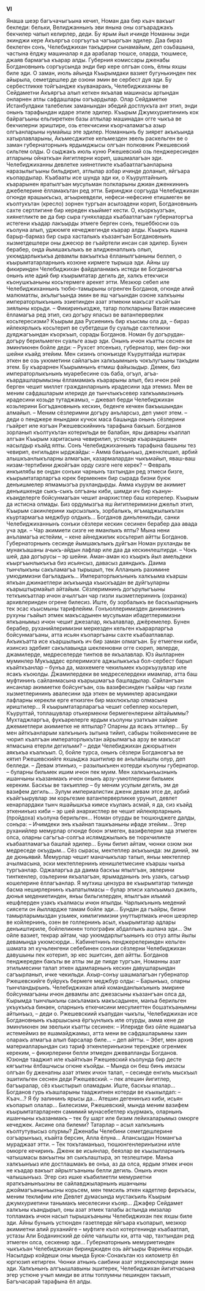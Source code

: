 **VI**


Янаша шеэр багъчачыгъына кечип, Номан даа бир къач вакъыт бекледи: бельки, Велиджаннынъ эви янына оны озгъараджакъ бекчилер чапып келирлер, деди.
Бу ярым йыл ичинде Номанны энди экинджи кере Акъяргъа  соргъугъа чагъыргъан эдилер. Даа бираз беклеген сонъ, Челебиджихан такъдирни сынамайым, деп озьбашына, частына ёлджу машиналар я да арабалар тюшсе, оларда, тюшмесе, джаяв бармагъа къарар алды. 
Губерния комиссары дженабы Богдановнынъ соргъусында энди бир кере олгъан сонъ, ёлны яхшы биле эди. О заман, июль айында Къырымдаки вазиет бугунькинден пек айырыла, семетдешлер де озюни эмин ве сербест дуя эди. Бу сербестликке тойгъандже къуванаракъ, Челебиджиханны ве Сейдаметни Акъяргъа алып кеткен якъалав машинасы артындан онларнен атлы сафдашлары озгъардылар. Олар Сейдаметке Истанбулдаки талебелик заманындан эбедий достлукъта ант этип, энди онынъ тарафындан идаре этиле эдилер. 
Къырым Джумхуриетининъ кок байрагъыны ельпиреткен базы атлылар машинадан огге чыкъа ве бекчилерни эриштире, озь етекчисини къорчаламагъа азыр олгъанларыны нумайыш эте эдилер.
Номаннынъ бу зиярет акъкъында хатырлавларыны, Акъмесджитке кельмезден эвель раскельген ве о заман губернаторнынъ ярдымджысы олгъан полковник Ржешевский сильтем олды.
О сыджакъ июль куню Ржешевский озь пенджересинден атларыны ойнаткъан йигитлерни корип, шашмалагъан эди. Челебиджиханны девлетке хиянетликте къабаатлагъанларына наразылыгъыны бильдирип, атлылар азбар ичинде доланып, яйгъара къопардылар. Къабааты исе шунда эди ки, о Къурултайнынъ къарарынен яратылгъан мусульман полкларыны джиан дженкининъ джебелерине ёлламакътан ред этти.
Биринджи соргъуда Челебиджихан огюнде ярашыкъсыз, агъыркевдели, нефеси-нефесине етишмеген ве къолтукътан (кресло) зорнен тургъан асылзадени корип, Богдановнынъ сахте сертлигине бир кереден къыймет кести.
О, къоркъузгъан, хиянетликте ве да бир сыра гуняхларда къабаатлагъан губернаторгъа истегени къадар лакъырды этмеге берген сонъ, тешеббюсни озь къолуна алып, уджюмге кечеджегинде къарар алды.
Къыркъ яшына барыр-бармаз бир сыра хасталыкъ къазангъан Богдановнынъ хызметдешлери оны джесюр ве  гъайртели инсан сая эдилер. Бунен берабер, онда йымшакълыкъ ве алидженаплыкъ олып, укюмдарлыкъкъа девамлы вакъыткъа ёлланылгъаныны беллеп, о къырымтатарларнынъ козюне кирмеге тырыша эди. Айны шу фикиринден Челебиджихан файдаланмакъ истеди ве Богдановгъа  онынъ иле адий бир къырымтатар дегиль де, халкъ етекчиси къонушкъаныны косьтермеге арекет этти.
Мезкюр себеп иле Челебиджиханнынъ тюбю-тамырыны огренген Богданов, огюнде алий малюматлы, акълыгъында эмин ве яш чагъындан озюне халкъыны императорлыкънынъ эзиетинден азат этмекни макъсат къойгъан зиялыны корьди.
– Фикиринъиздже, татар полкларыны Ватан имаесине ёлламагъа ред этип, сиз догъру япасыз ве ватанперверлик косьтересизми? Къырым даа Русиенинъ бир къысмы ола да, – бираз ийлекярлыкъ косьтерип ве субетдеши бу суальде сахтеликни дуяджагъындан къоркъып, сорады Богданов.
Номан бу догърудан-догъру берильмеген суальге азыр эди. Онынъ ичюн къатты сеснен ве эминликнен бойле деди:
– Рухсет этсенъиз, губернатор, мен бир-эки шейни къайд этейим. Мен сизинъ огюнъизде Къурултайда иштирак эткен ве озь укюметини сайлагъан халкъымнынъ чокълугъыны такъдим этем. Бу къарарнен Къырымнынъ етмиш файызыдыр. Демек, биз императорлыкънынъ муаребесине озь баба, огъул, агъа-къардашларымызны ёлламамакъ къарарыны алып, биз ичюн рей берген чешит миллет гражданларнынъ ирадесини эда этемиз. Мен ве меним сафдашларым илериде де тынчлыкъсевер халкъымызнынъ ирадесини козьде тутаджамыз, – джевап берди Челебиджихан козьлерини Богъдановнынъ кескин, беденге кечкен бакъышындан алмайып. – Меним сёзлеримни догъру анъларсыз, деп умют этем. – деди о пенджере янындаки кучюк маса башында онынъ сёзлерини гъайрет иле язгъан Ржешевскийнинъ тарафына бакъып.
Богданов зорланып къолтукътан котерильди ве балабан, яры диварны къаплап алгъан Къырым харитасына чевирилип, устюнде къарандашнен насылдыр къайд япты. Сонъ Челебиджиханнынъ тарафына башыны тез чевирип, енгильден ырджайды:
– Амма бакъынъыз, дженклешип, арбий алышкъанлыкъларны алмагъан, казармалардан чыкъмайып, яваш-ваш низам-тертибини джойгъан орду сизге неге керек?
– Февраль инкъилябы ве ондан сонъки чарнынъ тахтындан ред этмеси бизге, къырымтатарларгъа юрек бермекнен бир сырада бизни буюк денъишмелер япмамызгъа рухландырды. Амма къурум ве акимиет денъишкенде сыкъ-сыкъ олгъаны киби, шимди ич бир къанун-къаиделерге бойсунмагъан чешит анархистлер баш котерелер. Къырым да истисна олмады. Биз ордумызгъа яш йигитлеримизни джельп этип, Къырым сакинлерини хырсызлыкъ, зорбалыкъ, ягъмаджылыкътан къуртармагъа меджбур олдыкъ…
Богданов динъленильди, санки Челебиджиханнынъ сонъки сёзлери кескин сесинен берабер даа авада уча эди.
– Чар акимиети сизге не яманлыкъ япты? Мына нени анъламагъа истейим, – кене айнеджилик косьтерип айтты Богданов.
Губернаторнынъ сесинде йымшакълыкъ дуйгъан Номан рухланды ве мунакъашаны ачыкъ-айдын лафлар иле даа да кескинлештирди.
– Чокъ шей, даа догърусы – эр шейни. Аман-аман юз къыркъ йыл амельдеки къыргъынлыкъкъа биз исьянсыз, давасыз даяндыкъ. Даима тынчлыкъны сакъламагъа тырышып, тек Алланынъ рахимине умюдимизни багъладыкъ… Императорлыкънынъ халкъыма къаршы япкъан джинаетлери акъкъында къыскъадан ве дуйгъуларны къарыштырмайып айтайым. Сёзлеримнинъ догърулыгъыны теткъикъатлар ичюн ачылгъан чар гизли хызметлерининъ (охранка) архивлеринден огрене билесиз. Иште, бу зорбалыкъ ве баскъыларнынъ тек эсас къысмыны тарифлейим. 
Гонъюллеримизден динимизнинъ рухуны гъайып этмек макъсадынен мусульман ибадетлеримизни япкъанымыз ичюн чешит джезалар, якъалавлар, джёремелер. Бунен берабер, руханийлеримизни меркезден кельген къарарларгъа бойсунмагъаны, атта исьян къопаргъаны сахте къабаатлавлар. Акъикъатта исе къаршылыкъ ич бир заман олмагъан. Бу етмегени киби, изинсиз эдебият сакълавында шекленювни огге сюрип, эвлерде, джамилерде, медреселерде тинтюв ве якъалавлар. Юз йылларнен муминлер Мукъаддес ерлеримизге аджылыкъкъа бол-сербест барып къайткъанлар – бунъа да, махкемеге чекильмек къоркъузувлар иле ясакъ къоюлды. Джамилердеки ве медреселердеки имамлар, атта баш муфтининъ сайланмасына къарышмагъа башладылар. Сайлангъан инсанлар акимиетке бойсунгъан, озь вазифесинден гъайры чар гизли хызметлерининъ авалесини эда эткен ве муминлер арасындаки лафларны керекли ерге еткизген бир махлюкълар олмасына ириштилер… Я къырымтатарларагъа чешит себеплер косьтерип, Къурултай, топлашувлар отькермекни бермегенлерини айтайыммы? Мухтаджларгъа, фукъарелерге ярдым къолуны узаткъан хайрие джемиетлери акимиетке не яптылар? Оларны да ясакъ эттилер… Бу мен айткъанларым халкънынъ зытына тийип, сабыры тюйкенмесине ве чюрип къалгъан императорлыкътан айрылмагъа арзу ве макъсат япмасына етерли дегильми? – деди Челебиджихан джюрьатнен аякъкъа къалкъып. О, бойле турса, онынъ сёзлери Богдановгъа ве кятип Ржешевскийге яхшыджа эшитилир ве анълайышлы олур, деп белледи.
– Девам этинъиз, – разылыкънен котерди къолуны губернатор. – буларны бильмек ишим ичюн пек муим. Мен халкъынъызнынъ ишанчыны къазанмакъ ичюн онынъ арзу-умютлерини бильмек кереким. Баскъы ве такъиплер – бу меним усулым дегиль, эм де вазифем дегиль… Зулум империалистик дженк девам этсе де, арбий къайгъырувлар эм корьгезме ватанперверликке урунып, девлет кенарлардаки тынч яшайышкъа кимсе къулакъ асмай, я да, сиз къайд эткенинъиз киби – эр шей анархистлер ве чешит ийлекярларнынъ (пройдоха) къолуна берильген…
Номан отурды ве тюшюнджеге далды, сонъра: 
– Ичимдеки энъ къайнап ташкъаныны ифаде этейим… Эгер руханийлер мемурлар огюнде боюн эгмеген, вазифелерни эда этмеген олса, оларны сагъгъа-солгъа ислямджылыкъ ве тюркчиликте къабаатламагъа башлай эдилер… Буны билип айтам, чюнки озюм эки медреседе окъудым… Сёз сырасы, мектеплер акъкъында: эм диний, эм де дюньявий. Мемурлар чешит маначыкълар тапып, янъы мектеплер ачылмасына, эски мектеплернинъ кенишлетмесине къаршы чыкъа тургъанлар. Оджаларгъа да даима баскъы япылгъан, эвлерини тинткенлер, озьлерини якъалагъан, ярымаданынъ энъ узакъ, сагъыр кошелерине ёллагъанлар. Я мутхиш цензура ве къырымтатар тилинде басма неширлернинъ къапатылмасы – булар эписи халкъымыз джаиль, дюнья медениетинден, янъы бильгилерден, япылгъан ильмий кешфлерден узакъ къалмасы ичюн япылды. Чарлыкънынъ медений сиясети он йыллардже тамам бойле эди… Бундан да гъайры, бизни тамырларымыздан узьмек, кимлигимизни унуттыртмакъ ичюн шеэрлер ве койлернинъ, озен ве голлернинъ асыл, къырымтатар адлары денъиштириле, бойлеликнен  топографик абдаллыкъ ашлана эди… Эм ойле вазиет, текрар айтам, чар укюмдарлыгъынынъ юз отуз алты йылы девамында укюмсюрди… 
Кабинетнинъ пенджерелеринден кельген шамата эп кучьленгени себебинен сонъки сёзлерни Челебиджихан давушыны пек котерип, эр кес эшитсин, деп айтты. Богданов пенджереден бакъты ве атлы эм де пияде тургъан, Номанны азат этильмесини талап эткен адамларнынъ кескин давушларындан сагъырланып, ичке чекильди.
Ахыр-сонъу шашмалагъан губернатор Ржешевскийге буйрукъ бермеге меджбур олды:
– Барынъыз, оларны тынчландырынъ. Челебиджихан алий команданлыкънынъ эмирине бойсунмагъаны ичюн девамлы апс джезасыны къазангъан олса да, Кырымда тынчлыкъны сакъламакъ макъсадынен, манъа берильген укъукъкъа бинаен, оларнынъ еткечисини месулиеттен бошаткъанымны айтынъыз, – деди о.
Ржешевскиий къапудан чыкъты, Челебиджихан исе Богдановнынъ къаршысына ёргъунлыкъ иле отурды, амма кене де эминликнен эм эвельки къатты сесинен:
– Илериде биз ойле яшамагъа истемеймиз ве яшамайджамыз, атта мени ве сафдашларымны хаин оларакъ атмагъа алып барсалар биле… – деп айтты.
– Эбет, мен архив материалларындан сиз тариф эткенлеринъизни терендже огренмек кереким, – фикирлерини белли этмеден джевапланды Богданов.
Юзюнде тааджип иле къайткъан  Ржешевский къолунда бир десте кягъытны ёлбашчысы огюне къойды.
– Мында он беш бинъ имзасы олгъан бу дженапны азат этмек ичюн талап, – сесинде енгиль мыскъыл эшитильген сеснен деди Ржешевский. – пек атешин йигитлер, багъыралар, сёз къыстырып оламадым. Иште, баскъы япалар…
Богданов гурь къашларыны тааджипнен котерди ве къыхылдап:
– Къач…? Я бу эалининъ ярысы да… Атешин дегенинъиз киби, исьян къопарып олалар… Билесизми, Ржешевский, мында меним вазифем къырымтатарларнен самимий мунасебетлер къурмакъ, оларнынъ ишанчыны къазанмакъ – тек бу шарт иле бизим лейихаларымыз омюрге кечеджек. Аксине ола билеми? Татарлар – асыл халкънынъ къолтутувысыз олурмы? Дженабы Челебини семетдешлерине озгъарынъыз, къайта берсин, Алла ёлуна… Апансыздан Номангъа мураджаат этти.
– Тек токътаманъыз, тюшюнгенлеринъизни илле омюрге кечиринъ. Дженк ве исьянлар, беязлар ве къызылларнынъ чатышмасы вакъытны эп сыкълаштыра, эп тезлештире. Манъа халкъынъыз иле достлашмакъ ве онъа, аз да олса, ярдым этмек ичюн не къадар вакъыт айрылгъаныны белли дегиль. Онынъ ичюн чалышынъыз. Эгер сиз ишке къабилиетли мемуриетни яраткъанынъызны ве сайлавджыларнынъ ишанчыны джоймагъанынъызны корьсем, мен темсиль эткен кадетлер фиркъасы, меним теклифим иле Девлет думасында мустакъиль Къырым джумхуриетини танымакъ меселесини къояр…
Джафер Сейдамет халкъны къандырып, оны азат этмек талабы астында имзалар топламакъ ичюн насыл тырышкъаныны Челебиджихан пек яхшы биле эди. Айны бунынъ устюнден газетлерде яйгъара къопарып, мезкюр акимиетни алий руханийге – муфтиге къол котергенинде къабаатлап, устазы Али Боданинский де ойле чалышты ки, атта чар, тахтындан ред этмеген олса, сескенир эди…
Губернаторнынъ мемуриетинден чыкъкъан Челебиджихан биринджиден озь айгъыры Фарияны корьди. Насылдыр койдеши оны мында Буюк-Сонакътан юз километр ёл юргюзип кетирген. Чюнки атнынъ саибини азат этеджеклеринде эмин эди.
Халкънынъ алгъышлавыны эшитерек, Челебиджихан йигитчасына эгер устюне учып минди ве атлы топлумны пешинден такъып, Багъчасарай тарафына ёл алды. 
